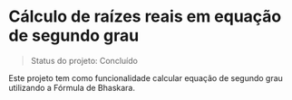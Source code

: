 # Cálculo de raízes reais em equação de segundo grau

> Status do projeto: Concluído

Este projeto tem como funcionalidade calcular equação de segundo grau utilizando a Fórmula de Bhaskara. 
